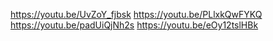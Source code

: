 https://youtu.be/UvZoY_fjbsk
https://youtu.be/PLlxkQwFYKQ
https://youtu.be/padUiQjNh2s
https://youtu.be/eOy12tslHBk
